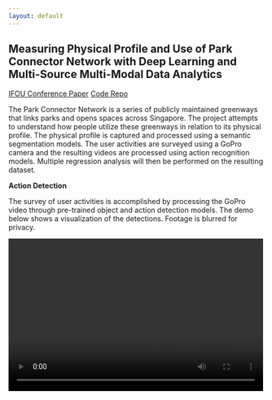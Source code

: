 ```yaml
---
layout: default
---
```


## Measuring Physical Profile and Use of Park Connector Network with Deep Learning and Multi-Source Multi-Modal Data Analytics

[IFOU Conference Paper](https://gxite.github.io/portfolio/observations_of_urban_activities_with_computer_vision.pdf)
[Code Repo](https://github.com/gxite/pcn-acam)

The Park Connector Network is a series of publicly maintained greenways that links parks and opens spaces across Singapore. The project attempts to understand how people utilize these greenways in relation to its physical profile. The physical profile is captured and processed using a semantic segmentation models. The user activities are surveyed using a GoPro camera and the resulting videos are processed using action recognition models. Multiple regression analysis will then be performed on the resulting dataset. 

**Action Detection**

The survey of user activities is accomplished by processing the GoPro video through pre-trained object and action detection models. The demo below shows a visualization of the detections. Footage is blurred for privacy.

<video width="500" height="300" controls="controls">
  <source src="https://gxite.github.io/portfolio/video/crowd_action_demo.mp4" type="video/mp4" >
</video>




